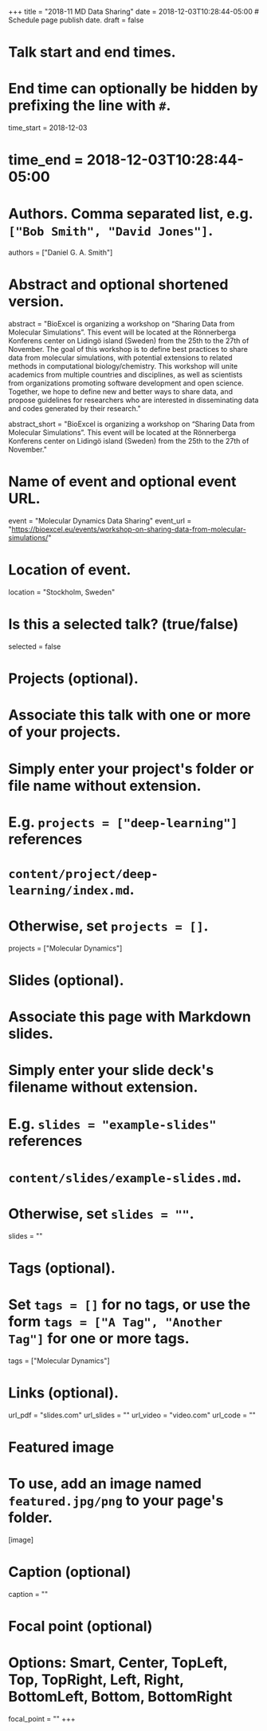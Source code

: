 +++
title = "2018-11 MD Data Sharing"
date = 2018-12-03T10:28:44-05:00  # Schedule page publish date.
draft = false

# Talk start and end times.
#   End time can optionally be hidden by prefixing the line with `#`.
time_start = 2018-12-03
# time_end = 2018-12-03T10:28:44-05:00

# Authors. Comma separated list, e.g. `["Bob Smith", "David Jones"]`.
authors = ["Daniel G. A. Smith"]

# Abstract and optional shortened version.
abstract = "BioExcel is organizing a workshop on “Sharing Data from Molecular Simulations”. This event will be located at the Rönnerberga Konferens center on Lidingö island (Sweden) from the 25th to the 27th of November. The goal of this workshop is to define best practices to share data from molecular simulations, with potential extensions to related methods in computational biology/chemistry. This workshop will unite academics from multiple countries and disciplines, as well as scientists from organizations promoting software development and open science. Together, we hope to define new and better ways to share data, and propose guidelines for researchers who are interested in disseminating data and codes generated by their research."

abstract_short = "BioExcel is organizing a workshop on “Sharing Data from Molecular Simulations”. This event will be located at the Rönnerberga Konferens center on Lidingö island (Sweden) from the 25th to the 27th of November."

# Name of event and optional event URL.
event = "Molecular Dynamics Data Sharing"
event_url = "https://bioexcel.eu/events/workshop-on-sharing-data-from-molecular-simulations/"

# Location of event.
location = "Stockholm, Sweden"

# Is this a selected talk? (true/false)
selected = false

# Projects (optional).
#   Associate this talk with one or more of your projects.
#   Simply enter your project's folder or file name without extension.
#   E.g. `projects = ["deep-learning"]` references 
#   `content/project/deep-learning/index.md`.
#   Otherwise, set `projects = []`.
projects = ["Molecular Dynamics"]

# Slides (optional).
#   Associate this page with Markdown slides.
#   Simply enter your slide deck's filename without extension.
#   E.g. `slides = "example-slides"` references 
#   `content/slides/example-slides.md`.
#   Otherwise, set `slides = ""`.
slides = ""

# Tags (optional).
#   Set `tags = []` for no tags, or use the form `tags = ["A Tag", "Another Tag"]` for one or more tags.
tags = ["Molecular Dynamics"]

# Links (optional).
url_pdf = "slides.com"
url_slides = ""
url_video = "video.com"
url_code = ""

# Featured image
# To use, add an image named `featured.jpg/png` to your page's folder. 
[image]
  # Caption (optional)
  caption = ""

  # Focal point (optional)
  # Options: Smart, Center, TopLeft, Top, TopRight, Left, Right, BottomLeft, Bottom, BottomRight
  focal_point = ""
+++
